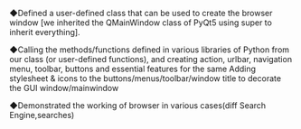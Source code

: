 ◆Defined a user-defined class that can be used to create the browser window
[we inherited the QMainWindow class of PyQt5 using super to inherit everything].

◆Calling the methods/functions defined in various libraries of Python from our class (or user-defined functions), and creating action, urlbar, navigation menu, toolbar, buttons and essential features for the same
Adding stylesheet & icons to the buttons/menus/toolbar/window title to decorate the GUI window/mainwindow

◆Demonstrated the working of browser in various cases(diff Search Engine,searches)
